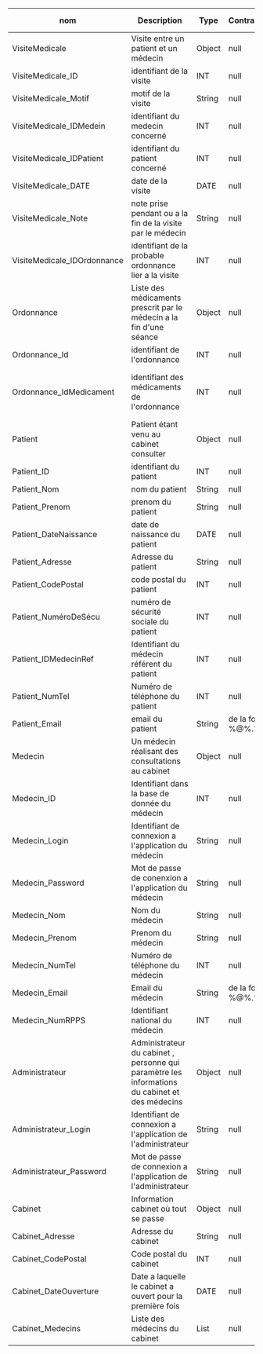 | nom | Description | Type | Contraintes | Règle de composition |
| -------------- | ------------ |--------|----------|------------|
| VisiteMedicale | Visite entre un patient et un médecin | Object | null | null |
| VisiteMedicale_ID | identifiant de la visite | INT | null | null |
| VisiteMedicale_Motif | motif de la visite | String | null | null |
| VisiteMedicale_IDMedein | identifiant du medecin concerné | INT | null | null|
| VisiteMedicale_IDPatient | identifiant du patient concerné | INT | null | null |
| VisiteMedicale_DATE | date de la visite | DATE | null | null |
| VisiteMedicale_Note | note prise pendant ou a la fin de la visite par le médecin | String | null | null |
| VisiteMedicale_IDOrdonnance | identifiant de la probable ordonnance lier a la visite | INT | null | null |
| Ordonnance | Liste des médicaments prescrit par le médecin a la fin d'une séance | Object | null | null |
| Ordonnance_Id | identifiant de l'ordonnance | INT | null | null |
| Ordonnance_IdMedicament | identifiant des médicaments de l'ordonnance | INT | null | On peut avoir plusieur médicaments par ordonnance |
| Patient | Patient étant venu au cabinet consulter | Object | null | null |
| Patient_ID | identifiant du patient | INT | null | null |
| Patient_Nom | nom du patient | String | null | null |
| Patient_Prenom | prenom du patient | String | null | null |
| Patient_DateNaissance | date de naissance du patient | DATE | null | null |
| Patient_Adresse | Adresse du patient | String | null | null |
| Patient_CodePostal | code postal du patient | INT | null | null |
| Patient_NuméroDeSécu | numéro de sécurité sociale du patient | INT | null | null |
| Patient_IDMedecinRef | Identifiant du médecin référent du patient | INT | null | null |
| Patient_NumTel | Numéro de téléphone du patient | INT | null | null |
| Patient_Email | email du patient | String | de la forme %@%.% | null |
| Medecin | Un médecin réalisant des consultations au cabinet | Object | null | null |
| Medecin_ID | Identifiant dans la base de donnée du médecin | INT | null | null |
| Medecin_Login | Identifiant de connexion a l'application du médecin | String | null | null |
| Medecin_Password | Mot de passe de conenxion a l'application du médecin | String | null | null |
| Medecin_Nom | Nom du médecin | String | null | null |
| Medecin_Prenom | Prenom du médecin | String | null | null |
| Medecin_NumTel | Numéro de téléphone du médecin | INT | null | null |
| Medecin_Email | Email du médecin | String | de la forme %@%.% | null |
| Medecin_NumRPPS | Identifiant national du médecin | INT | null | null |
| Administrateur | Administrateur du cabinet , personne qui paramètre les informations du cabinet et des médecins | Object | null | null |
| Administrateur_Login | Identifiant de connexion a l'application de l'administrateur | String | null | null |
| Administrateur_Password | Mot de passe de connexion a l'application de l'administrateur | String | null | null |
| Cabinet | Information cabinet où tout se passe | Object | null | null |
| Cabinet_Adresse | Adresse du cabinet | String | null | null |
| Cabinet_CodePostal | Code postal du cabinet | INT | null | null |
| Cabinet_DateOuverture | Date a laquelle le cabinet a ouvert pour la première fois | DATE | null | null |
| Cabinet_Medecins | Liste des médecins du cabinet | List | null | null |
